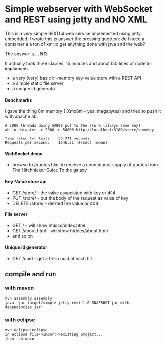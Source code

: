 # Simple webserver with WebSocket and REST using jetty and NO XML

This is a very simple RESTful web service implemented using jetty embedded. I wrote this to answer the pressing question: do I need a container a a ton of xml to get anything done with java and the web? 

The answer is.... **NO**.

It actually took three classes, 15 minutes and about 150 lines of code to implement: 

* a very (very) basic in-memory key-value store with a REST API 
* a simple static file server
* a unique id generator

#### Benchmarks

I gave the thing 8m memory (-Xmx8m - yes, megabytes) and tried to push it with apache ab:
    
    # 2000 threads doing 50000 put to the store (always same key) 
    ab -u data.txt -c 2000 -n 50000 http://localhost:8180/store/somekey
    
    Time taken for tests:   30.371 seconds
    Requests per second:    1646.31 [#/sec] (mean)    
    
#### WebSocket demo
* browse to /quotes.html to receive a countinuous supply of quotes from The Hitchhicker Guide To the galaxy   

#### Key-Value store api
* GET /store/<key> - the value associated with key or 404
* PUT /store/<key> - put the body of the request as value of key
* DELETE /store/<key> - deleted the value or 404

#### File server
* GET / - will show htdocs/index.html
* GET /about.html - will show htdocs/about.html
* and so on

#### Unique id generator
* GET /uuid - get a fresh uuid at each hit

## compile and run

### with maven

    mvn assembly:assembly
    java -jar target/simple-jetty-rest-1.0-SNAPSHOT-jar-with-dependencies.jar

### with eclipse

    mvn eclipse:eclipse
    in eclipse file->import->existing project...
    then run main



